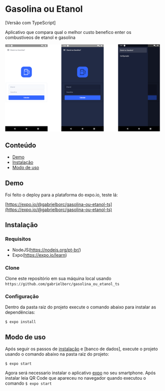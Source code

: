 # Gasolina ou Etanol 
[Versão com TypeScript]

Aplicativo que compara qual o melhor custo benefico enter os combustiveos de etanol e gasolina

![screenshot-app](./assets/screenshot.png)

## Conteúdo

- [Demo](#demo)
- [Instalação](#instalação)
- [Modo de uso](#modo-de-uso)

## Demo

Foi feito o deploy para a plataforma do expo.io, teste lá:

 [https://expo.io/@gabrielborc/gasolina-ou-etanol-ts](https://expo.io/@gabrielborc/gasolina-ou-etanol-ts)


## Instalação

### Requisitos

- NodeJS(https://nodejs.org/pt-br/)
- Expo(https://expo.io/learn)

### Clone

Clone este repositório em sua máquina local usando `https://github.com/gabrielborc/gasolina_ou_etanol_ts`

### Configuração

Dentro da pasta raiz do projeto execute o comando abaixo para instalar as dependências:

```
$ expo install
```

## Modo de uso

Após seguir os passos de [instalação](#instalação) e [banco de dados], execute o projeto usando o comando abaixo na pasta raiz do projeto:

```
$ expo start
```

Agora será necessario instalar o aplicativo [expo](https://play.google.com/store/apps/details?id=host.exp.exponent&hl=pt_BR) no seu smartphone. Após instalar leia QR Code que apareceu no navegador quando executou o comando `$ expo start`
